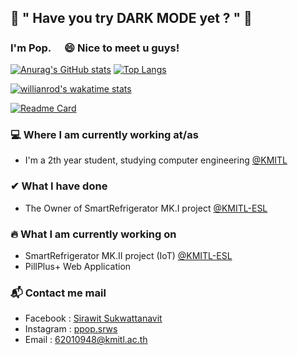## 🌟 " Have you try DARK MODE yet ? " 🌟

### I'm Pop.  <img src="https://raw.githubusercontent.com/MartinHeinz/MartinHeinz/master/wave.gif" width="17.5px">😄 Nice to meet u guys! 
[![Anurag's GitHub stats](https://github-readme-stats.vercel.app/api?username=sirawit-suk&show_icons=true&theme=slateorange&hide_border=true)](https://github.com/anuraghazra/github-readme-stats)
[![Top Langs](https://github-readme-stats.vercel.app/api/top-langs/?username=sirawit-suk&layout=compact&theme=slateorange&hide_border=true&langs_count=10)](https://github.com/anuraghazra/github-readme-stats)

[![willianrod's wakatime stats](https://github-readme-stats.vercel.app/api/wakatime?username=popeyeza12&theme=slateorange&hide_border=true)](https://wakatime.com/dashboard)

[![Readme Card](https://github-readme-stats.vercel.app/api/pin/?username=anuraghazra&repo=github-readme-stats)](https://github.com/anuraghazra/github-readme-stats)


### 💻 Where I am currently working at/as
- I'm a 2th year student, studying computer engineering [@KMITL](https://www.kmitl.ac.th/en)

### ✔ What I have done 
- The Owner of SmartRefrigerator MK.I project [@KMITL-ESL](https://github.com/KMITL-ESL)

### 🔥 What I am currently working on
- SmartRefrigerator MK.II project (IoT) [@KMITL-ESL](https://github.com/KMITL-ESL)
- PillPlus+ Web Application 


### 📬 Contact me mail
- Facebook : [Sirawit Sukwattanavit](https://www.facebook.com/pop.sukwattanavit/) 
- Instagram : [ppop.srws](https://www.instagram.com/ppop.srws/)
- Email : 62010948@kmitl.ac.th


<!-- my fav theme
- monokai 
- slateorange
-->



<!--
**sirawit-suk/sirawit-suk** is a ✨ _special_ ✨ repository because its `README.md` (this file) appears on your GitHub profile.
Here are some ideas to get you started:
- 🔭 I’m currently working on ...
- 🌱 I’m currently learning ...
- 👯 I’m looking to collaborate on ...
- 🤔 I’m looking for help with ...
- 💬 Ask me about ...
- 📫 How to reach me: ...
- 😄 Pronouns: ...
- ⚡ Fun fact: ...
-->
